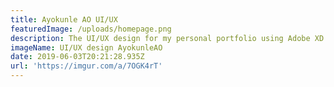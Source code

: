 ```yaml
---
title: Ayokunle AO UI/UX
featuredImage: /uploads/homepage.png
description: The UI/UX design for my personal portfolio using Adobe XD software.
imageName: UI/UX design AyokunleAO
date: 2019-06-03T20:21:28.935Z
url: 'https://imgur.com/a/7OGK4rT'
---
```


